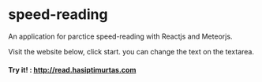 # speed-reading

An application for parctice speed-reading with Reactjs and Meteorjs.

Visit the website below, click start. you can change the text on the textarea.

#### Try it! : http://read.hasiptimurtas.com